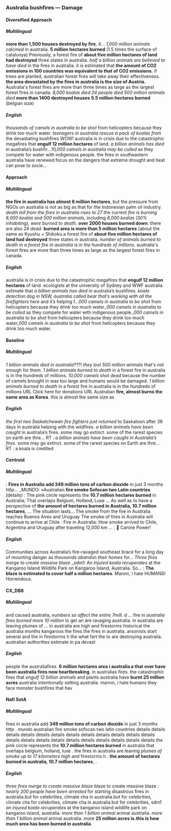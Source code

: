### Australia bushfires — Damage


#### Diversified Approach

##### Multilingual

**more than 1,500 houses destroyed by fire**, 4... *1,000 million animals calcined* in australia. **5 million hectares burned** (1.5 times the surface of catalunya) Previously, a forest fire of **about five million hectares of land had destroyed** three states in australia.
*half a billion animals are believed to have died* in the fires in australia. it is estimated that **the amount of CO2 emissions in 100 countries was equivalent to that of CO2 emissions**. if trees are planted, australian forest fires will take away their effectiveness.
**the area devastated by the fires in australia is the size of Austria.** Australia's forest fires are more than three times as large as the largest forest fires in canada. *8,000 koalas died* *24 people died* *500 million animals died* **more than 1400 destroyed houses** **5.5 million hectares burned** (belgian size)

##### English

*thousands of camels in australia to be shot* from helicopters because they drink too much water. *teenagers in australia rescue a pack of koalas from* the devastating bushfires WOW!
australia is in crisis due to the catastrophic megafires that **engulf 12 million hectares** of land. *a billion animals has died* in australia’s bushfir...*10,000 camels in australia may be culled* as they compete for water with indigenous people. the fires in southeastern australia have renewed focus on the dangers that extreme drought and heat can pose to socie...

#### Approach

##### Multilingual

**the fire in australia has almost 6 million hectares**, but the pressure from NGOs on australia is not as big as that for the Indonesian palm oil industry. *death toll from the fires in australia rises to 27*.the current *fire is burning 8,000 koalas* and *500 million animals*, including *8,000 koalas (30% inhabiting), were burned to death*. **over 2000 houses burned down**. there are also *24 dead*. **burned area is more than 5 million hectares** (about the same as Kyushu + Shikoku.a forest fire of **about five million hectares of land had destroyed** three states in australia. *number of animals burned to death in a forest fire in australia is in the hundreds of millions*. australia's forest fires are more than three times as large as the largest forest fires in canada.

##### English

australia is in crisis due to the catastrophic megafires that **engulf 12 million hectares** of land. ecologists at the university of Sydney and WWF australia estimate that *a billion animals has died* in australia’s bushfires. *koala detection dog in NSW, australia called bear that’s working with all the firefighters* here and it’s helping f...*000 camels in australia to be shot* from helicopters because they drink too much water.*,000 camels in australia to be culled* as they compete for water with indigenous people.,*000 camels in australia to be shot* from helicopters because they drink too much water,*000 camels in australia to be shot* from helicopters because they drink too much water.


#### Baseline

##### Multilingual

*1 billion animals died in australia*???! *they lost 500 million animals* that's not enough for them. *1 billion animals burned to death* in a forest fire in australia is in the hundreds of millions. *10,000 camels shot dead* because the number of camels brought in was too large and humans would be damaged. *1 billion animals burned to death* in a forest fire in australia is in the hundreds of millions URL Click here for donations URL Australian **fire, almost burns the same area as Korea**. this is almost the same size as

##### English

*the first two Saskatchewan fire fighters just returned* to Saskatoon after 38 days in australia helping with the wildfires. *a billion animals have been caught* in australia’s fires. some may go extinct. some of the rarest species on earth are thre... RT : *a billion animals have been caught in Australia’s fires*. some may go extinct. some of the rarest species on Earth are thre... RT : a koala is credited


#### Centroid

##### Multilingual

: **Fires in Australia add 349 million tons of carbon dioxide** in just 3 months   http… _MUNDO: »Australian **fire smoke Sofocan two Latin countries** (details)   : The pink circle represents the **10.7 million hectares burned** in Australia; That overlaps Belgium, Holland, Luxe ...  As well as to have a perspective of **the amount of hectares burned in Australia, 10.7 million hectares**, ...
The situation lasts…  The smoke from the fire in Australia reaches Buenos Aires and Uruguay The smoke of fires in Australia will continue to arrive at Chile   : Fire in Australia: How smoke arrived to Chile, Argentina and Uruguay after traveling 12,000 km  ...  : 🎥 Canine Power!

##### English

Communities across Australia’s fire-ravaged southeast brace for a long day of mounting danger as *thousands abandon their homes* for… *Three fires merge to create massive blaze*   _sdm1: An *injured koala recuperates* at the Kangaroo Island Wildlife Park on Kangaroo Island, Australia.
So…   : **The blaze is estimated to cover half a million hectares**.
Mannn, I hate HUMANS!
Horrendous.


#### CX\_DB8

##### Multilingual

and caused australia, *numbers so affect the entire 7mill*. d ... fire in *australia fires burned more 10 million* to get an are ravaging australia. in australia are leaving plumes of ... in australia are high and firestorms historical the australia months kangaroos the fires the fires in australia. arsonists start several and the in firestorms h the what fart the to are destroying australia. australian authorities estimate in pa devast

##### English

people the australiafires. **6 million hectares area i australia a that over have been australia fires now heartbreaking**. in australias fires. the catastrophic fires that *engulf 12 billion animals* and plants australia have **burnt 25 million acres** australia intentionally setting australia. mannn, i hate humans they face monster bushfires that hav


#### Nafi SotA

##### Multilingual

fires in australia add **349 million tons of carbon dioxide** in just 3 months http .
mundo australian fire smoke sofocan two latin countries details details details details details details details details details details details details details details details details details details details details details details
the pink circle represents the **10.7 million hectares burned** in australia that overlaps belgium, holland, luxe .
the fires in australia are leaving *plumes of smoke up to 17 kilometers high* and firestorms h .
**the amount of hectares burned in australia, 10.7 million hectares**, .

##### English

*three fires merge to create massive blaze* blaze to create massive blaze .
*nearly 200 people have been arrested* for starting disastrous fires in australia.but for celebrities, climate cha in australia.but for celebrities, climate cha for celebrities, climate cha in australia.but for celebrities,
sdm1 *an injured koala recuperates* at the kangaroo island wildlife park on kangaroo island, australia. *more than 1 billion animal* animal australia. *more than 1 billion animal* animal australia. more
**25 million acres is.this is how much area has been burned in australia**.
